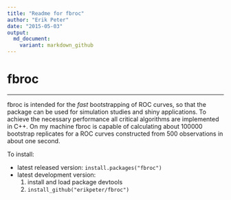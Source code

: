```yaml
---
title: "Readme for fbroc"
author: "Erik Peter"
date: "2015-05-03"
output:
  md_document:
    variant: markdown_github
---
```


<!-- README.md is generated from README.Rmd. Please edit that file -->


# fbroc

------------------------------------------------

fbroc is intended for the *fast* bootstrapping of ROC curves, so that the
package can be used for simulation studies and shiny applications. To achieve
the necessary performance all critical algorithms are implemented in C++.
On my machine fbroc is capable of calculating about 100000 bootstrap replicates 
for a ROC curves constructed from 500 observations in about one second.

To install:

* latest released version: `install.packages("fbroc")`
* latest development version: 
    1. install and load package devtools
    1. `install_github("erikpeter/fbroc")`
